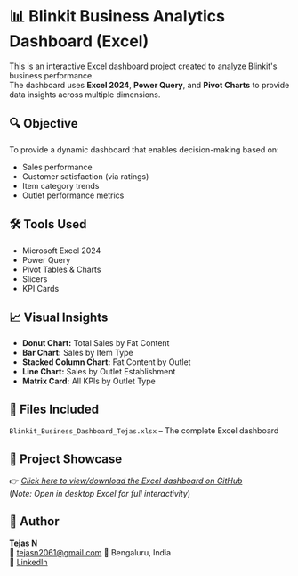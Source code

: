 # 📊 Blinkit Business Analytics Dashboard (Excel)
This is an interactive Excel dashboard project created to analyze Blinkit's business performance.  
The dashboard uses **Excel 2024**, **Power Query**, and **Pivot Charts** to provide data insights across multiple dimensions.

## 🔍 Objective
To provide a dynamic dashboard that enables decision-making based on:
- Sales performance
- Customer satisfaction (via ratings)
- Item category trends
- Outlet performance metrics

## 🛠️ Tools Used
- Microsoft Excel 2024  
- Power Query  
- Pivot Tables & Charts  
- Slicers  
- KPI Cards

## 📈 Visual Insights
- **Donut Chart:** Total Sales by Fat Content  
- **Bar Chart:** Sales by Item Type  
- **Stacked Column Chart:** Fat Content by Outlet  
- **Line Chart:** Sales by Outlet Establishment  
- **Matrix Card:** All KPIs by Outlet Type

## 📁 Files Included
`Blinkit_Business_Dashboard_Tejas.xlsx` – The complete Excel dashboard

## 🔗 Project Showcase
👉 *[Click here to view/download the Excel dashboard on GitHub](./Blinkit_Business_Dashboard_Tejas.xlsx)*  
(*Note: Open in desktop Excel for full interactivity*)

## 👤 Author
**Tejas N**  
📧 tejasn2061@gmail.com
📍 Bengaluru, India  
🔗 [LinkedIn](https://www.linkedin.com/in/thejas-gowda-y-n-19b743280)

